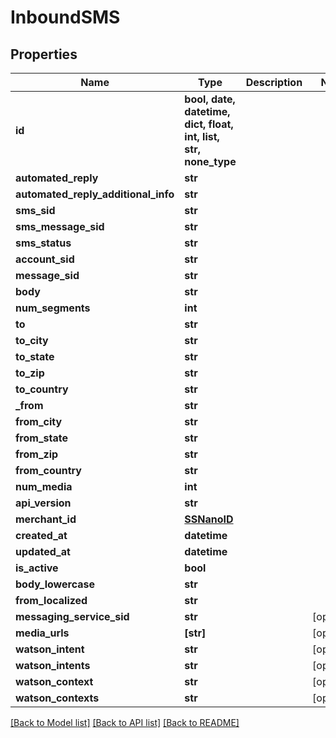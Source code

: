# InboundSMS


## Properties
Name | Type | Description | Notes
------------ | ------------- | ------------- | -------------
**id** | **bool, date, datetime, dict, float, int, list, str, none_type** |  | 
**automated_reply** | **str** |  | 
**automated_reply_additional_info** | **str** |  | 
**sms_sid** | **str** |  | 
**sms_message_sid** | **str** |  | 
**sms_status** | **str** |  | 
**account_sid** | **str** |  | 
**message_sid** | **str** |  | 
**body** | **str** |  | 
**num_segments** | **int** |  | 
**to** | **str** |  | 
**to_city** | **str** |  | 
**to_state** | **str** |  | 
**to_zip** | **str** |  | 
**to_country** | **str** |  | 
**_from** | **str** |  | 
**from_city** | **str** |  | 
**from_state** | **str** |  | 
**from_zip** | **str** |  | 
**from_country** | **str** |  | 
**num_media** | **int** |  | 
**api_version** | **str** |  | 
**merchant_id** | [**SSNanoID**](SSNanoID.md) |  | 
**created_at** | **datetime** |  | 
**updated_at** | **datetime** |  | 
**is_active** | **bool** |  | 
**body_lowercase** | **str** |  | 
**from_localized** | **str** |  | 
**messaging_service_sid** | **str** |  | [optional] 
**media_urls** | **[str]** |  | [optional] 
**watson_intent** | **str** |  | [optional] 
**watson_intents** | **str** |  | [optional] 
**watson_context** | **str** |  | [optional] 
**watson_contexts** | **str** |  | [optional] 

[[Back to Model list]](../README.md#documentation-for-models) [[Back to API list]](../README.md#documentation-for-api-endpoints) [[Back to README]](../README.md)



